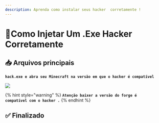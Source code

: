 ```yaml
---
description: Aprenda como instalar seus hacker  corretamente !
---
```


# 🐍Como Injetar Um .Exe Hacker Corretamente

## 📥 Arquivos principais

**`hack.exe e abra seu Minecraft na versão em que o hacker é compatível`**

![](../../.gitbook/assets/ghost-gggexe.gif)



{% hint style="warning" %}
**`Atenção baixer a versão do forge é compatível com o hacker .`**
{% endhint %}

## ✅ Finalizado <a id="finalizado"></a>

